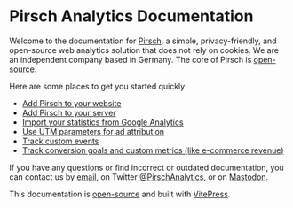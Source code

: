 # Pirsch Analytics Documentation

Welcome to the documentation for [Pirsch](https://pirsch.io/), a simple, privacy-friendly, and open-source web analytics solution that does not rely on cookies. We are an independent company based in Germany. The core of Pirsch is [open-source](https://github.com/pirsch-analytics/pirsch).

Here are some places to get you started quickly:

* [Add Pirsch to your website](/get-started/frontend-integration)
* [Add Pirsch to your server](/get-started/backend-integration)
* [Import your statistics from Google Analytics](/get-started/ga-import)
* [Use UTM parameters for ad attribution](/advanced/referrer-utm)
* [Track custom events](/advanced/events)
* [Track conversion goals and custom metrics (like e-commerce revenue)](/advanced/conversion-goals)

If you have any questions or find incorrect or outdated documentation, you can contact us by [email](mailto:support@pirsch.io), on Twitter [@PirschAnalytics](https://twitter.com/PirschAnalytics), or on [Mastodon](https://social.anoxinon.de/@pirsch).

This documentation is [open-source](https://github.com/pirsch-analytics/docs) and built with [VitePress](https://vitepress.vuejs.org/guide/getting-started).
